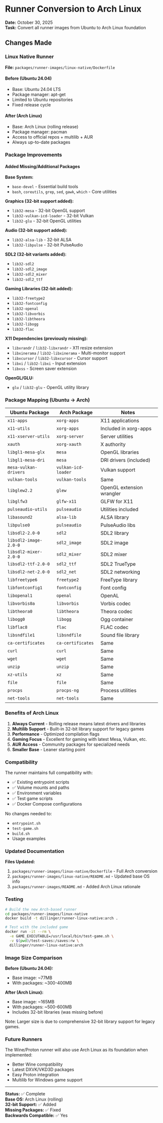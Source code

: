 # Runner Conversion to Arch Linux

**Date:** October 30, 2025  
**Task:** Convert all runner images from Ubuntu to Arch Linux foundation

## Changes Made

### Linux Native Runner

**File:** `packages/runner-images/linux-native/Dockerfile`

#### Before (Ubuntu 24.04)
- Base: Ubuntu 24.04 LTS
- Package manager: apt-get
- Limited to Ubuntu repositories
- Fixed release cycle

#### After (Arch Linux)
- Base: Arch Linux (rolling release)
- Package manager: pacman
- Access to official repos + multilib + AUR
- Always up-to-date packages

### Package Improvements

#### Added Missing/Additional Packages

**Base System:**
- `base-devel` - Essential build tools
- `bash`, `coreutils`, `grep`, `sed`, `gawk`, `which` - Core utilities

**Graphics (32-bit support added):**
- `lib32-mesa` - 32-bit OpenGL support
- `lib32-vulkan-icd-loader` - 32-bit Vulkan
- `lib32-glu` - 32-bit OpenGL utilities

**Audio (32-bit support added):**
- `lib32-alsa-lib` - 32-bit ALSA
- `lib32-libpulse` - 32-bit PulseAudio

**SDL2 (32-bit variants added):**
- `lib32-sdl2`
- `lib32-sdl2_image`
- `lib32-sdl2_mixer`
- `lib32-sdl2_ttf`

**Gaming Libraries (32-bit added):**
- `lib32-freetype2`
- `lib32-fontconfig`
- `lib32-openal`
- `lib32-libvorbis`
- `lib32-libtheora`
- `lib32-libogg`
- `lib32-flac`

**X11 Dependencies (previously missing):**
- `libxrandr` / `lib32-libxrandr` - X11 resize extension
- `libxinerama` / `lib32-libxinerama` - Multi-monitor support
- `libxcursor` / `lib32-libxcursor` - Cursor support
- `libxi` / `lib32-libxi` - Input extension
- `libxss` - Screen saver extension

**OpenGL/GLU:**
- `glu` / `lib32-glu` - OpenGL utility library

### Package Mapping (Ubuntu → Arch)

| Ubuntu Package | Arch Package | Notes |
|----------------|--------------|-------|
| `x11-apps` | `xorg-apps` | X11 applications |
| `x11-utils` | `xorg-apps` | Included in xorg-apps |
| `x11-xserver-utils` | `xorg-server` | Server utilities |
| `xauth` | `xorg-xauth` | X authority |
| `libgl1-mesa-glx` | `mesa` | OpenGL libraries |
| `libgl1-mesa-dri` | `mesa` | DRI drivers (included) |
| `mesa-vulkan-drivers` | `vulkan-icd-loader` | Vulkan support |
| `vulkan-tools` | `vulkan-tools` | Same |
| `libglew2.2` | `glew` | OpenGL extension wrangler |
| `libglfw3` | `glfw-x11` | GLFW for X11 |
| `pulseaudio-utils` | `pulseaudio` | Utilities included |
| `libasound2` | `alsa-lib` | ALSA library |
| `libpulse0` | `pulseaudio` | PulseAudio libs |
| `libsdl2-2.0-0` | `sdl2` | SDL2 library |
| `libsdl2-image-2.0-0` | `sdl2_image` | SDL2 image |
| `libsdl2-mixer-2.0-0` | `sdl2_mixer` | SDL2 mixer |
| `libsdl2-ttf-2.0-0` | `sdl2_ttf` | SDL2 TrueType |
| `libsdl2-net-2.0-0` | `sdl2_net` | SDL2 networking |
| `libfreetype6` | `freetype2` | FreeType library |
| `libfontconfig1` | `fontconfig` | Font config |
| `libopenal1` | `openal` | OpenAL |
| `libvorbis0a` | `libvorbis` | Vorbis codec |
| `libtheora0` | `libtheora` | Theora codec |
| `libogg0` | `libogg` | Ogg container |
| `libflac8` | `flac` | FLAC codec |
| `libsndfile1` | `libsndfile` | Sound file library |
| `ca-certificates` | `ca-certificates` | Same |
| `curl` | `curl` | Same |
| `wget` | `wget` | Same |
| `unzip` | `unzip` | Same |
| `xz-utils` | `xz` | Same |
| `file` | `file` | Same |
| `procps` | `procps-ng` | Process utilities |
| `net-tools` | `net-tools` | Same |

### Benefits of Arch Linux

1. **Always Current** - Rolling release means latest drivers and libraries
2. **Multilib Support** - Built-in 32-bit library support for legacy games
3. **Performance** - Optimized compilation flags
4. **Gaming Focus** - Excellent for gaming with latest Mesa, Vulkan, etc.
5. **AUR Access** - Community packages for specialized needs
6. **Smaller Base** - Leaner starting point

### Compatibility

The runner maintains full compatibility with:
- ✅ Existing entrypoint scripts
- ✅ Volume mounts and paths
- ✅ Environment variables
- ✅ Test game scripts
- ✅ Docker Compose configurations

No changes needed to:
- `entrypoint.sh`
- `test-game.sh`
- `build.sh`
- Usage examples

### Updated Documentation

**Files Updated:**
1. `packages/runner-images/linux-native/Dockerfile` - Full Arch conversion
2. `packages/runner-images/linux-native/README.md` - Updated base OS info
3. `packages/runner-images/README.md` - Added Arch Linux rationale

### Testing

```bash
# Build the new Arch-based runner
cd packages/runner-images/linux-native
docker build -t dillinger/runner-linux-native:arch .

# Test with the included game
docker run -it --rm \
  -e GAME_EXECUTABLE=/usr/local/bin/test-game.sh \
  -v $(pwd)/test-saves:/saves:rw \
  dillinger/runner-linux-native:arch
```

### Image Size Comparison

**Before (Ubuntu 24.04):**
- Base image: ~77MB
- With packages: ~300-400MB

**After (Arch Linux):**
- Base image: ~165MB
- With packages: ~500-600MB
- Includes 32-bit libraries (was missing before)

Note: Larger size is due to comprehensive 32-bit library support for legacy games.

### Future Runners

The Wine/Proton runner will also use Arch Linux as its foundation when implemented:
- Better Wine compatibility
- Latest DXVK/VKD3D packages
- Easy Proton integration
- Multilib for Windows game support

---

**Status:** ✅ Complete  
**Base OS:** Arch Linux (rolling)  
**32-bit Support:** ✅ Added  
**Missing Packages:** ✅ Fixed  
**Backwards Compatible:** ✅ Yes
